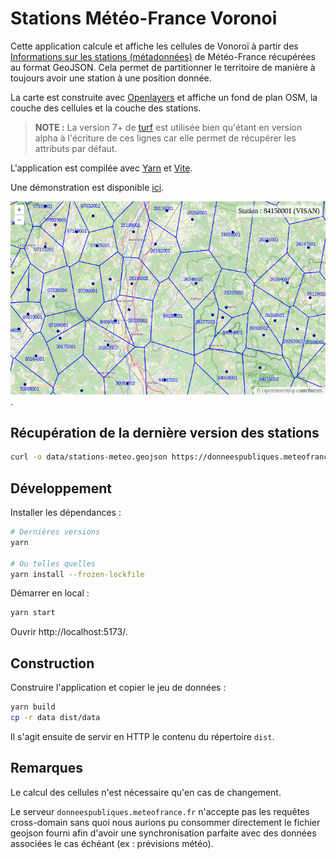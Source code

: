 # Stations Météo-France Voronoi

Cette application calcule et affiche les cellules de Vonoroï à partir des [Informations sur les stations (métadonnées)](https://www.data.gouv.fr/fr/datasets/informations-sur-les-stations-metadonnees/) de Météo-France récupérées au format GeoJSON. Cela permet de partitionner le territoire de manière à toujours avoir une station à une position donnée.

La carte est construite avec [Openlayers](https://openlayers.org/) et affiche un fond de plan OSM, la couche des cellules et la couche des stations.

> **NOTE :**
> La version 7+ de [turf](https://turfjs.org/) est utilisée bien qu'étant en version alpha à l'écriture de ces lignes car elle permet de récupérer les attributs par défaut.

L'application est compilée avec [Yarn](https://yarnpkg.com/) et [Vite](https://vitejs.dev/).

Une démonstration est disponible [ici](https://cvagner.github.io/meteo-france-voronoi/).

![Exemple de carte](carte.png "Exemple de carte").

## Récupération de la dernière version des stations

```sh
curl -o data/stations-meteo.geojson https://donneespubliques.meteofrance.fr/metadonnees_publiques/fiches/fiches.json
```

## Développement

Installer les dépendances :
```sh
# Dernières versions
yarn

# Ou telles quelles
yarn install --frozen-lockfile
```

Démarrer en local :
```sh
yarn start
```

Ouvrir http://localhost:5173/.

## Construction

Construire l'application et copier le jeu de données :
```sh
yarn build
cp -r data dist/data
```

Il s'agit ensuite de servir en HTTP le contenu du répertoire `dist`.

## Remarques

Le calcul des cellules n'est nécessaire qu'en cas de changement.

Le serveur `donneespubliques.meteofrance.fr` n'accepte pas les requêtes cross-domain sans quoi nous aurions pu consommer directement le fichier geojson fourni afin d'avoir une synchronisation parfaite avec des données associées le cas échéant (ex : prévisions météo).

